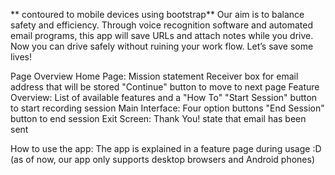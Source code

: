 ** contoured to mobile devices using bootstrap**
Our aim is to balance safety and efficiency. Through voice recognition software and automated email programs, this app will save URLs and attach notes while you drive. Now you can drive safely without ruining your work flow. Let’s save some lives!

Page Overview
Home Page: Mission statement Receiver box for email address that will be stored "Continue" button to move to next page
Feature Overview: List of available features and a "How To" "Start Session" button to start recording session
Main Interface: Four option buttons "End Session" button to end session
Exit Screen: Thank You! state that email has been sent

How to use the app: The app is explained in a feature page during usage :D (as of now, our app only supports desktop browsers and Android phones)
